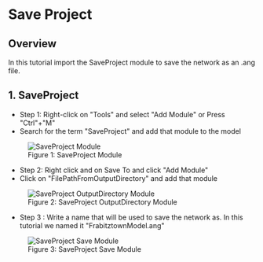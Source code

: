 # **Save Project**

## Overview

In this tutorial import the SaveProject module to save the network as an .ang file.

## 1. SaveProject

* Step 1: Right-click on "Tools" and select "Add Module" or Press "Ctrl"+"M"
* Search for the term "SaveProject" and add that module to the model

<figure>
    <img src="images/Image39.jpg"
         alt="SaveProject Module">
    <figcaption>Figure 1: SaveProject Module</figcaption>
</figure>

* Step 2: Right click and on Save To and click "Add Module"
* Click on "FilePathFromOutputDirectory" and add that module

<figure>
    <img src="images/Image40.jpg"
         alt="SaveProject OutputDirectory Module">
    <figcaption>Figure 2: SaveProject OutputDirectory Module</figcaption>
</figure>

* Step 3 : Write a name that will be used to save the network as. In this tutorial we named it "FrabitztownModel.ang"

<figure>
    <img src="images/Image41.jpg"
         alt="SaveProject Save Module">
    <figcaption>Figure 3: SaveProject Save Module</figcaption>
</figure>
